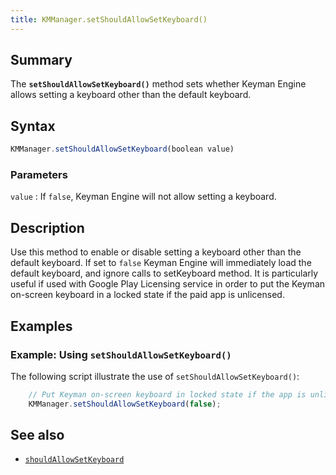 ```yaml
---
title: KMManager.setShouldAllowSetKeyboard()
---
```


## Summary

The **`setShouldAllowSetKeyboard()`** method sets whether Keyman Engine
allows setting a keyboard other than the default keyboard.

## Syntax

``` javascript
KMManager.setShouldAllowSetKeyboard(boolean value)
```

### Parameters

`value`
:   If `false`, Keyman Engine will not allow setting a keyboard.

## Description

Use this method to enable or disable setting a keyboard other than the
default keyboard. If set to `false` Keyman Engine will immediately load
the default keyboard, and ignore calls to setKeyboard method. It is
particularly useful if used with Google Play Licensing service in order
to put the Keyman on-screen keyboard in a locked state if the paid app
is unlicensed.

## Examples

### Example: Using `setShouldAllowSetKeyboard()`

The following script illustrate the use of
`setShouldAllowSetKeyboard()`:

``` javascript
    // Put Keyman on-screen keyboard in locked state if the app is unlicensed.
    KMManager.setShouldAllowSetKeyboard(false);
```

## See also

-   [`shouldAllowSetKeyboard`](shouldAllowSetKeyboard)
